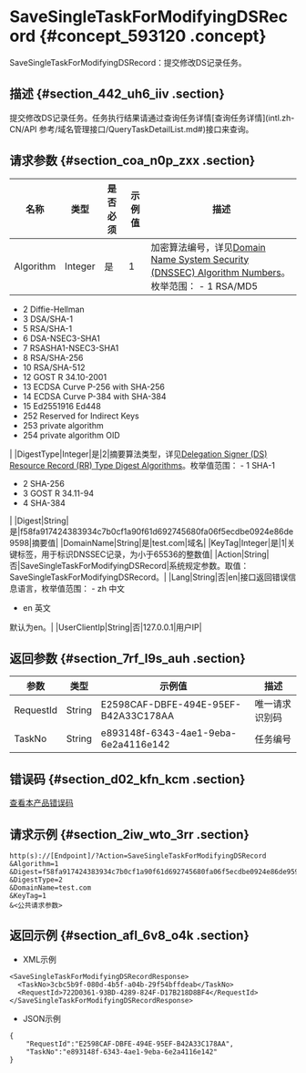 # SaveSingleTaskForModifyingDSRecord {#concept_593120 .concept}

SaveSingleTaskForModifyingDSRecord：提交修改DS记录任务。

## 描述 {#section_442_uh6_iiv .section}

提交修改DS记录任务。任务执行结果请通过查询任务详情[查询任务详情](intl.zh-CN/API 参考/域名管理接口/QueryTaskDetailList.md#)接口来查询。

## 请求参数 {#section_coa_n0p_zxx .section}

|名称|类型|是否必须|示例值|描述|
|--|--|----|---|--|
|Algorithm|Integer|是|1|加密算法编号，详见[Domain Name System Security \(DNSSEC\) Algorithm Numbers](https://www.iana.org/assignments/dns-sec-alg-numbers/dns-sec-alg-numbers.xhtml)。枚举范围： -   1 RSA/MD5
-   2 Diffie-Hellman
-   3 DSA/SHA-1
-   5 RSA/SHA-1
-   6 DSA-NSEC3-SHA1
-   7 RSASHA1-NSEC3-SHA1
-   8 RSA/SHA-256
-   10 RSA/SHA-512
-   12 GOST R 34.10-2001
-   13 ECDSA Curve P-256 with SHA-256
-   14 ECDSA Curve P-384 with SHA-384
-   15 Ed2551916 Ed448
-   252 Reserved for Indirect Keys
-   253 private algorithm
-   254 private algorithm OID

 |
|DigestType|Integer|是|2|摘要算法类型，详见[Delegation Signer \(DS\) Resource Record \(RR\) Type Digest Algorithms](https://www.iana.org/assignments/ds-rr-types/ds-rr-types.xhtml)。枚举值范围： -   1 SHA-1
-   2 SHA-256
-   3 GOST R 34.11-94
-   4 SHA-384

 |
|Digest|String|是|f58fa917424383934c7b0cf1a90f61d692745680fa06f5ecdbe0924e86de9598|摘要值|
|DomainName|String|是|test.com|域名|
|KeyTag|Integer|是|1|关键标签，用于标识DNSSEC记录，为小于65536的整数值|
|Action|String|否|SaveSingleTaskForModifyingDSRecord|系统规定参数。取值：SaveSingleTaskForModifyingDSRecord。|
|Lang|String|否|en|接口返回错误信息语言，枚举值范围： -   zh 中文
-   en 英文

 默认为en。|
|UserClientIp|String|否|127.0.0.1|用户IP|

## 返回参数 {#section_7rf_l9s_auh .section}

|参数|类型|示例值|描述|
|--|--|---|--|
|RequestId|String|E2598CAF-DBFE-494E-95EF-B42A33C178AA|唯一请求识别码|
|TaskNo|String|e893148f-6343-4ae1-9eba-6e2a4116e142|任务编号|

## 错误码 {#section_d02_kfn_kcm .section}

[查看本产品错误码](https://error-center.alibabacloud.com/status/product/Domain)

## 请求示例 {#section_2iw_wto_3rr .section}

``` {#codeblock_ope_t34_fdb}
http(s)://[Endpoint]/?Action=SaveSingleTaskForModifyingDSRecord 
&Algorithm=1 
&Digest=f58fa917424383934c7b0cf1a90f61d692745680fa06f5ecdbe0924e86de9598 
&DigestType=2 
&DomainName=test.com 
&KeyTag=1 
&<公共请求参数>
```

## 返回示例 {#section_afl_6v8_o4k .section}

-   XML示例

``` {#codeblock_x7w_ga2_yxp}
<SaveSingleTaskForModifyingDSRecordResponse>
  <TaskNo>3cbc5b9f-080d-4b5f-a04b-29f54bffdeab</TaskNo>
  <RequestId>722D0361-93BD-4289-824F-D17B218D8BF4</RequestId>
</SaveSingleTaskForModifyingDSRecordResponse>
```

-   JSON示例

``` {#codeblock_zd5_04e_4an}
{
    "RequestId":"E2598CAF-DBFE-494E-95EF-B42A33C178AA",
    "TaskNo":"e893148f-6343-4ae1-9eba-6e2a4116e142"
}
```


